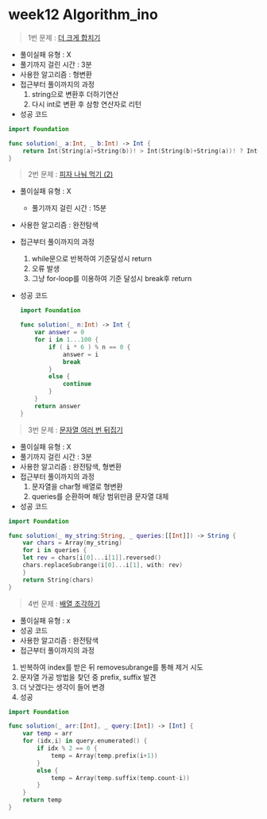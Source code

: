 # week12 Algorithm_ino

> 1번 문제 : [더 크게 합치기](https://school.programmers.co.kr/learn/courses/30/lessons/181939)
> 
- 풀이실패 유형 : X
- 풀기까지 걸린 시간 : 3분
- 사용한 알고리즘 : 형변환
- 접근부터 풀이까지의 과정
    1. string으로 변환후 더하기연산 
    2. 다시 int로 변환 후 삼항 연산자로 리턴
- 성공 코드

```swift
import Foundation

func solution(_ a:Int, _ b:Int) -> Int {
    return Int(String(a)+String(b))! > Int(String(b)+String(a))! ? Int(String(a)+String(b))! : Int(String(b)+String(a))! 
}
```

> 2번 문제 : [피자 나눠 먹기 (2)](https://school.programmers.co.kr/learn/courses/30/lessons/120815)
> 
- 풀이실패 유형 : X
    - 풀기까지 걸린 시간 : 15분
- 사용한 알고리즘 : 완전탐색
- 접근부터 풀이까지의 과정
    1. while문으로 반복하여 기준달성시 return
    2. 오류 발생
    3. 그냥 for-loop를 이용하여 기준 달성시 break후 return
- 성공 코드
    
    ```swift
    import Foundation
    
    func solution(_ n:Int) -> Int {
        var answer = 0
        for i in 1...100 {
            if ( i * 6 ) % n == 0 {
                answer = i
                break
            }
            else {
                continue
            }
        }
        return answer
    }
    ```
    

> 3번 문제 : [문자열 여러 번 뒤집기](https://school.programmers.co.kr/learn/courses/30/lessons/181913)
> 
- 풀이실패 유형 : X
- 풀기까지 걸린 시간 : 3분
- 사용한 알고리즘 : 완전탐색, 형변환
- 접근부터 풀이까지의 과정
    1. 문자열을 char형 배열로 형변환
    2. queries를 순환하며 해당 범위만큼 문자열 대체
- 성공 코드

```swift
import Foundation

func solution(_ my_string:String, _ queries:[[Int]]) -> String {
    var chars = Array(my_string)
    for i in queries {
    let rev = chars[i[0]...i[1]].reversed()
    chars.replaceSubrange(i[0]...i[1], with: rev)
    }
    return String(chars)
}
```

> 4번 문제 : [](https://school.programmers.co.kr/learn/courses/30/lessons/120869)[배열 조각하기](https://school.programmers.co.kr/learn/courses/30/lessons/181893)
> 
- 풀이실패 유형 : x
- 성공 코드
- 사용한 알고리즘 : 완전탐색
- 접근부터 풀이까지의 과정
1. 반복하여 index를 받은 뒤 removesubrange를 통해 제거 시도
2. 문자열 가공 방법을 찾던 중 prefix, suffix 발견
3. 더 낫겠다는 생각이 들어 변경
4. 성공

```swift
import Foundation

func solution(_ arr:[Int], _ query:[Int]) -> [Int] {
    var temp = arr
    for (idx,i) in query.enumerated() {
        if idx % 2 == 0 {
            temp = Array(temp.prefix(i+1))
        }
        else {
            temp = Array(temp.suffix(temp.count-i))
        }
    }
    return temp
}
```